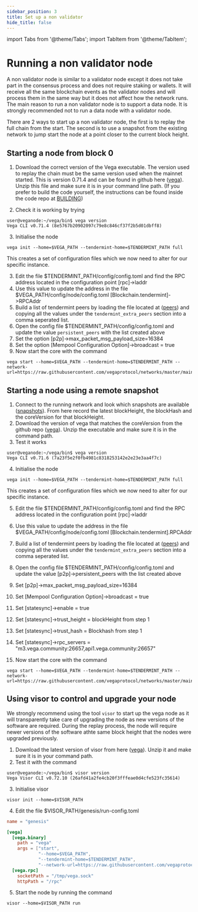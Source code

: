 ```yaml
---
sidebar_position: 3
title: Set up a non validator
hide_title: false
---
```

import Tabs from '@theme/Tabs';
import TabItem from '@theme/TabItem';

# Running a non validator node

A non validator node is similar to a validator node except it does not take part in the consensus process and does not require staking or wallets. It will receive all the same blockchain events as the validator nodes and will process them in the same way but it does not affect how the network runs. The main reason to run a non validator node is to support a data node. It is strongly recommended not to run a data node with a validator node.

There are 2 ways to start up a non validator node, the first is to replay the full chain from the start. The second is to use a snapshot from the existing network to jump start the node at a point closer to the current block height. 

## Starting a node from block 0

1. Download the correct version of the Vega executable. The version used to replay the chain must be the same version used when the mainnet started. This is version 0.71.4 and can be found in github here ([vega](https://github.com/vegaprotocol/vega/releases/tag/v0.71.4%2Bfix)). Unzip this file and make sure it is in your command line path.
(If you prefer to build the code yourself, the instructions can be found inside the code repo at [BUILDING](https://github.com/vegaprotocol/vega/blob/develop/BUILDING.md))

2. Check it is working by trying

```
user@veganode:~/vega/bin$ vega version
Vega CLI v0.71.4 (8e5767b20902097c79e8c846cf37f2b5d01dbff8)

```



3. Initialise the node 

```
vega init --home=$VEGA_PATH --tendermint-home=$TENDERMINT_PATH full
```

This creates a set of configuration files which we now need to alter for our specific instance.

3. Edit the file $TENDERMINT_PATH/config/config.toml and find the RPC address located in the configuration point [rpc]->laddr
1. Use this value to update the address in the file $VEGA_PATH/config/node/config.toml [Blockchain.tendermint]->RPCAddr
1. Build a list of tendermint peers by loading the file located at ([peers](https://github.com/vegaprotocol/ansible/blob/master/inventories/mainnet.yaml)) and copying all the values under the `tendermint_extra_peers` section into a comma seperated list.
1. Open the config file $TENDERMINT_PATH/config/config.toml and update the value `persistent_peers` with the list created above
1. Set the option [p2p]->max_packet_msg_payload_size=16384
1. Set the option [Mempool Configuration Option]->broadcast = true
1. Now start the core with the command
```script
vega start --home=$VEGA_PATH --tendermint-home=$TENDERMINT_PATH --network-url=https://raw.githubusercontent.com/vegaprotocol/networks/master/mainnet1/genesis.json
```



## Starting a node using a remote snapshot

1. Connect to the running network and look which snapshots are available ([snapshots](https://api.vega.community/api/v2/snapshots)). From here record the latest blockHeight, the blockHash and the coreVersion for that blockHeight.
2. Download the version of vega that matches the coreVersion from the github repo ([vega](https://github.com/vegaprotocol/vega/releases)). Unzip the executable and make sure it is in the command path.
3. Test it works
```script
user@veganode:~/vega/bin$ vega version
Vega CLI v0.71.6 (7a23f5e2f0fb4981c8318253142e2e23e3aa4f7c)
```
4. Initialise the node 

```script
vega init --home=$VEGA_PATH --tendermint-home=$TENDERMINT_PATH full
```

This creates a set of configuration files which we now need to alter for our specific instance.

5. Edit the file $TENDERMINT_PATH/config/config.toml and find the RPC address located in the configuration point [rpc]->laddr
1. Use this value to update the address in the file $VEGA_PATH/config/node/config.toml [Blockchain.tendermint].RPCAddr
1. Build a list of tendermint peers by loading the file located at ([peers](https://github.com/vegaprotocol/ansible/blob/master/inventories/mainnet.yaml)) and copying all the values under the `tendermint_extra_peers` section into a comma seperated list.
1. Open the config file $TENDERMINT_PATH/config/config.toml and update the value [p2p]->persistent_peers with the list created above
1. Set [p2p]->max_packet_msg_payload_size=16384
1. Set [Mempool Configuration Option]->broadcast = true
1. Set [statesync]->enable = true
1. Set [statesync]->trust_height = blockHeight from step 1
1. Set [statesync]->trust_hash = Blockhash from step 1
1. Set [statesync]->rpc_servers = "m3.vega.community:26657,api1.vega.community:26657"

1. Now start the core with the command
```script
vega start --home=$VEGA_PATH --tendermint-home=$TENDERMINT_PATH --network-url=https://raw.githubusercontent.com/vegaprotocol/networks/master/mainnet1/genesis.json
```

## Using visor to control and upgrade your node
We strongly recommend using the tool `visor` to start up the vega node as it will transparently take care of upgrading the node as new versions of the software are required. During the replay process, the node will require newer versions of the software athte same block height that the nodes were upgraded previously.

1. Download the latest version of visor from here ([vega](https://github.com/vegaprotocol/vega/releases/)). Unzip it and make sure it is in your command path.
1. Test it with the command
```script
user@veganode:~/vega/bin$ visor version
Vega Visor CLI v0.72.10 (26afd41a2fe4cb20f3fffeae0d4cfe523fc35614)
```
3.  Initialise visor
```script
visor init --home=$VISOR_PATH
```
4. Edit the file $VISOR_PATH/genesis/run-config.toml

```toml
name = "genesis"

[vega]
  [vega.binary]
    path = "vega"
    args = ["start",
            "--home=$VEGA_PATH",
            "--tendermint-home=$TENDERMINT_PATH",
            "--network-url=https://raw.githubusercontent.com/vegaprotocol/networks/master/mainnet1/genesis.json"]
  [vega.rpc]
    socketPath = "/tmp/vega.sock"
    httpPath = "/rpc"
```

5. Start the node by running the command
```script
visor --home=$VISOR_PATH run
```

